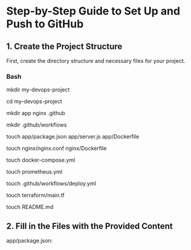 # Step-by-Step Guide to Set Up and Push to GitHub

## 1. Create the Project Structure
First, create the directory structure and necessary files for your project.

### Bash
mkdir my-devops-project

cd my-devops-project

mkdir app nginx .github

mkdir .github/workflows

touch app/package.json app/server.js app/Dockerfile

touch nginx/nginx.conf nginx/Dockerfile

touch docker-compose.yml

touch prometheus.yml

touch .github/workflows/deploy.yml

touch terraform/main.tf

touch README.md

## 2. Fill in the Files with the Provided Content

app/package.json:



  
  
  
